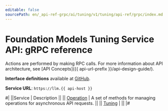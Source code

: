 ```yaml
---
editable: false
sourcePath: en/_api-ref-grpc/ai/tuning/v1/tuning/api-ref/grpc/index.md
---
```


# Foundation Models Tuning Service API: gRPC reference

Actions are performed by making RPC calls. For more information about API architecture, see [API Concepts]({{ api-url-prefix }}/api-design-guide/).

**Interface definitions** available at [GitHub](https://github.com/yandex-cloud/cloudapi/tree/master/yandex/cloud/ai/tuning/v1).

**Service URL**: `https://llm.{{ api-host }}`

#|
||Service | Description ||
|| [Operation](Operation/index.md) | A set of methods for managing operations for asynchronous API requests. ||
|| [Tuning](Tuning/index.md) |  ||
|#